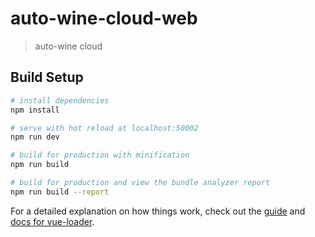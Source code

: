 # auto-wine-cloud-web

> auto-wine cloud

## Build Setup

``` bash
# install dependencies
npm install

# serve with hot reload at localhost:50002
npm run dev

# build for production with minification
npm run build

# build for production and view the bundle analyzer report
npm run build --report
```

For a detailed explanation on how things work, check out the [guide](http://vuejs-templates.github.io/webpack/) and [docs for vue-loader](http://vuejs.github.io/vue-loader).
